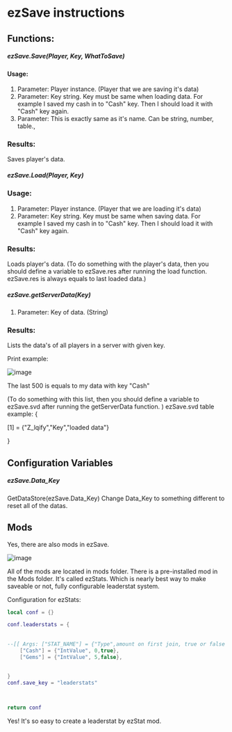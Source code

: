 # ezSave instructions

## Functions:

##### ezSave.Save(Player, Key, WhatToSave)
#### Usage:
1. Parameter: Player instance. (Player that we are saving it's data)
2. Parameter: Key string. Key must be same when loading data. For example I saved my cash in to "Cash" key. Then I should load it with "Cash" key again.
3. Parameter: This is exactly same as it's name. Can be string, number, table.,

### Results:

Saves player's data.
##### ezSave.Load(Player, Key)
### Usage: 

1. Parameter: Player instance. (Player that we are loading it's data)
2. Parameter: Key string. Key must be same when saving data. For example I saved my cash in to "Cash" key. Then I should load it with "Cash" key again.
### Results:
Loads player's data.
(To do something with the player's data, then you should define a variable to ezSave.res after running the load function. ezSave.res is always equals to last loaded data.)

##### ezSave.getServerData(Key)

1. Parameter: Key of data. (String)

### Results:

Lists the data's of all players in a server with given key.

Print example:

![image](https://user-images.githubusercontent.com/82947366/125311247-efc25c80-e33b-11eb-9f9d-41b114011294.png)

 The last 500 is equals to my data with key "Cash"

(To do something with this list, then you should define a variable to ezSave.svd after running the getServerData function. )
ezSave.svd table example:
{

[1] = {"Z_lqify","Key","loaded data"}

}

## Configuration Variables

##### ezSave.Data_Key
GetDataStore(ezSave.Data_Key)
Change Data_Key to something different to reset all of the datas.


## Mods
Yes, there are also mods in ezSave.

![image](https://user-images.githubusercontent.com/82947366/125324325-7b41ea80-e348-11eb-8147-afabd55767b1.png)

All of the mods are located in mods folder.
There is a pre-installed mod in the Mods folder. It's called ezStats. Which is nearly best way to make saveable or not, fully configurable leaderstat system.


Configuration for ezStats:

```lua
local conf = {}

conf.leaderstats = {
	
	
--[[ Args: ["STAT_NAME"] = {"Type",amount on first join, true or false (true if it is gonna save false for opposite.) } ]]
	["Cash"] = {"IntValue", 0,true},
	["Gems"] = {"IntValue", 5,false},
	
	
}
conf.save_key = "leaderstats"



return conf
```

Yes! It's so easy to create a leaderstat by ezStat mod.






